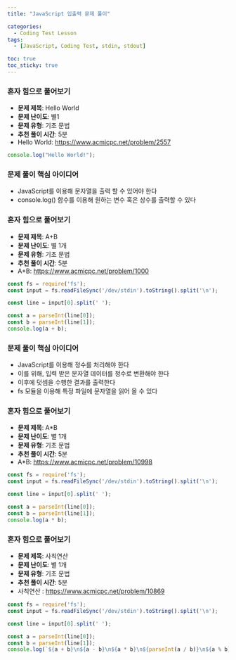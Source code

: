 ```yaml
---
title: "JavaScript 입출력 문제 풀이"

categories:
  - Coding Test Lesson
tags:
  - [JavaScript, Coding Test, stdin, stdout]

toc: true
toc_sticky: true
---
```


### 혼자 힘으로 풀어보기

- **문제 제목**: Hello World
- **문제 난이도**: 별1
- **문제 유형**: 기초 문법
- **추천 풀이 시간**: 5분
- Hello World: https://www.acmicpc.net/problem/2557

```javascript
console.log("Hello World!");
```

  

### 문제 풀이 핵심 아이디어

- JavaScript를 이용해 문자열을 출력 할 수 있어야 한다
- console.log() 함수를 이용해 원하는 변수 혹은 상수를 출력할 수 있다

  

### 혼자 힘으로 풀어보기

- **문제 제목**: A+B
- **문제 난이도**: 별 1개
- **문제 유형**: 기초 문법
- **추천 풀이 시간**: 5분
- A+B: https://www.acmicpc.net/problem/1000

```javascript
const fs = require('fs');
const input = fs.readFileSync('/dev/stdin').toString().split('\n');

const line = input[0].split(' ');

const a = parseInt(line[0]);
const b = parseInt(line[1]);
console.log(a + b);
```



  

### 문제 풀이 핵심 아이디어

- JavaScript를 이용해 정수를 처리해야 한다
- 이를 위해, 입력 받은 문자열 데이터를 정수로 변환해야 한다
- 이후에 덧셈을 수행한 결과를 출력한다
- fs 모듈을 이용해 특정 파일에 문자열을 읽어 올 수 있다

  

### 혼자 힘으로 풀어보기

- **문제 제목**: A*B
- **문제 난이도**: 별 1개
- **문제 유형**: 기초 문법
- **추천 풀이 시간**: 5분
- A*B: https://www.acmicpc.net/problem/10998

```javascript
const fs = require('fs');
const input = fs.readFileSync('/dev/stdin').toString().split('\n');

const line = input[0].split(' ');

const a = parseInt(line[0]);
const b = parseInt(line[1]);
console.log(a * b);
```

  

### 혼자 힘으로 풀어보기  

- **문제 제목**: 사칙연산
- **문제 난이도**: 별 1개
- **문제 유형**: 기초 문법
- **추천 풀이 시간**: 5분
- 사칙연산 : https://www.acmicpc.net/problem/10869

```javascript
const fs = require('fs');
const input = fs.readFileSync('/dev/stdin').toString().split('\n');

const line = input[0].split(' ');

const a = parseInt(line[0]);
const b = parseInt(line[1]);
console.log(`${a + b}\n${a - b}\n${a * b}\n${parseInt(a / b)}\n${a % b}`);
```



